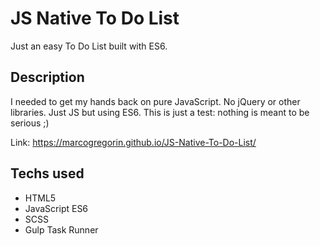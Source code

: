 # JS Native To Do List
Just an easy To Do List built with ES6.

## Description
I needed to get my hands back on pure JavaScript. No jQuery or other libraries. Just JS but using ES6.
This is just a test: nothing is meant to be serious ;)

Link: https://marcogregorin.github.io/JS-Native-To-Do-List/

## Techs used

* HTML5
* JavaScript ES6
* SCSS
* Gulp Task Runner
